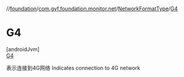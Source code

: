 //[foundation](../../../../index.md)/[com.gyf.foundation.monitor.net](../../index.md)/[NetworkFormatType](../index.md)/[G4](index.md)

# G4

[androidJvm]\
[G4](index.md)

表示连接到4G网络 Indicates connection to 4G network